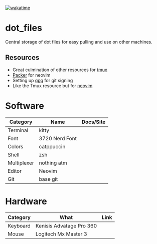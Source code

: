 [![wakatime](https://wakatime.com/badge/github/RemoteRabbit/dot_files.svg)](https://wakatime.com/badge/github/RemoteRabbit/dot_files)

# dot_files
Central storage of dot files for easy pulling and use on other machines.

## Resources
- Great culmination of other resources for [tmux](https://github.com/rothgar/awesome-tmux#plugins)
- [Packer](https://github.com/wbthomason/packer.nvim) for neovim
- Setting up [gpg](https://gist.github.com/ankurk91/c4f0e23d76ef868b139f3c28bde057fc) for git signing
- Like the Tmux resource but for [neovim](https://github.com/rockerBOO/awesome-neovim)

# Software

| Category | Name | Docs/Site |
| -------- | ---- | --------- |
| Terminal | kitty |  |
| Font | 3720 Nerd Font |  |
| Colors | catppuccin |  |
| Shell | zsh |  |
| Multiplexer | nothing atm |  |
| Editor | Neovim |  |
| Git | base git |  |

# Hardware

| Category | What | Link |
| -------- | ---- | ---- |
| Keyboard | Kenisis Advatage Pro 360 |  |
| Mouse | Logitech Mx Master 3 | |

